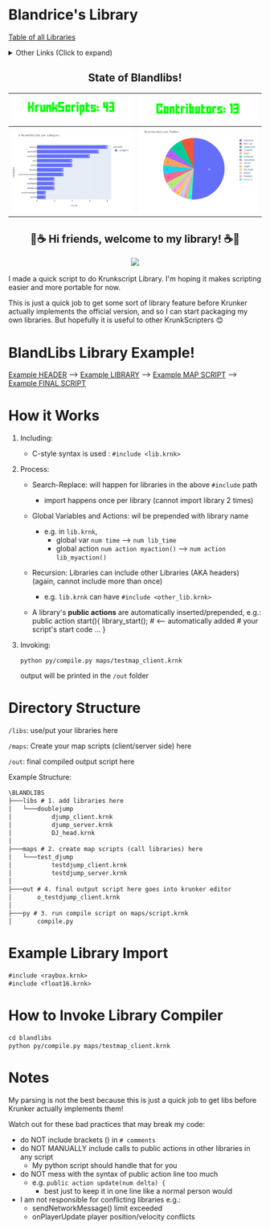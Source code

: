 # Blandrice's Library

[Table of all Libraries](KrunkScriptTable.md)

<details>
  <summary>Other Links (Click to expand)</summary>

- SwatDoge: Look at the [Official library timeline](https://site.swatdo.ge/timeline/libs)
- ProfNoob: place your bets! [And guess the official release date](https://docs.google.com/spreadsheets/d/1ysqDV1_kGJhyxax1zC248JT9ipulUkxKbrl_HfEKm2Y/edit#gid=0)
- DQ clans' page of [Bug Reports](https://docs.google.com/spreadsheets/d/1A55MUUNc7rAT2GhsyT2XGFhmOSeN0hxkzarcx1S3l8g/edit#gid=2065035438)
- SwatDoge documentation: https://krdocs.swatdo.ge/#cameras
- Krunker official documentation: https://docs.krunker.io/#/
- Krunker game editor: https://krunker.io/editor.html

</details>

<h2 style="text-align: center;">State of Blandlibs!</h2>

| ![](cnt_krunkscript.png?) | ![](cnt_contributors.png?) |
| :-----------------------: | :------------------------: |
|    ![](category.png?)     |      ![](author.png?)      |

<h2 style="text-align: center;">📖☕ Hi friends, welcome to my library! ☕📖</h2>

<p align="center">
  <img src="blandlib.png?" />
</p>

I made a quick script to do Krunkscript Library. I'm hoping it makes scripting easier and more portable for now.

This is just a quick job to get some sort of library feature before Krunker actually implements the official version, and so I can start packaging my own libraries. But hopefully it is useful to other KrunkScripters 😊

# BlandLibs Library Example!

[Example HEADER](/libs/test/test_header_h.krnk) --> [Example LIBRARY](/libs/test/test_library_c.krnk) --> [Example MAP SCRIPT](/libs/test/test_map_c.krnk) --> [Example FINAL SCRIPT](/libs/test/o_test_map_c.krnk)

# How it Works

1.  Including:
    - C-style syntax is used : `#include <lib.krnk>`
2.  Process:

    - Search-Replace: will happen for libraries in the above `#include` path
      - import happens once per library (cannot import library 2 times)
    - Global Variables and Actions: wil be prepended with library name
      - e.g. in `lib.krnk`,
        - global var `num time` --> `num lib_time`
        - global action `num action myaction()` --> `num action lib_myaction()`
    - Recursion: Libraries can include other Libraries (AKA headers) (again, cannot include more than once)

      - e.g. `lib.krnk` can have `#include <other_lib.krnk>`

    - A library's **public actions** are automatically inserted/prepended, e.g.:
      public action start(){
      library_start(); # <-- automatically added # your script's start code
      ...
      }

3.  Invoking:

        python py/compile.py maps/testmap_client.krnk

    output will be printed in the `/out` folder

# Directory Structure

`/libs`: use/put your libraries here

`/maps`: Create your map scripts (client/server side) here

`/out`: final compiled output script here

Example Structure:

    \BLANDLIBS
    ├───libs # 1. add libraries here
    │   └───doublejump
    │           djump_client.krnk
    │           djump_server.krnk
    │           DJ_head.krnk
    │
    ├───maps # 2. create map scripts (call libraries) here
    │   └───test_djump
    │           testdjump_client.krnk
    │           testdjump_server.krnk
    │
    ├───out # 4. final output script here goes into krunker editor
    │       o_testdjump_client.krnk
    │
    ├───py # 3. run compile script on maps/script.krnk
    │       compile.py

# Example Library Import

    #include <raybox.krnk>
    #include <float16.krnk>

# How to Invoke Library Compiler

    cd blandlibs
    python py/compile.py maps/testmap_client.krnk

# Notes

My parsing is not the best because this is just a quick job to get libs before Krunker actually implements them!

Watch out for these bad practices that may break my code:

- do NOT include brackets () in `# comments`
- do NOT MANUALLY include calls to public actions in other libraries in any script
  - My python script should handle that for you
- do NOT mess with the syntax of public action line too much
  - e.g. `public action update(num delta) {`
    - best just to keep it in one line like a normal person would
- I am not responsible for conflicting libraries e.g.:
  - sendNetworkMessage() limit exceeded
  - onPlayerUpdate player position/velocity conflicts
